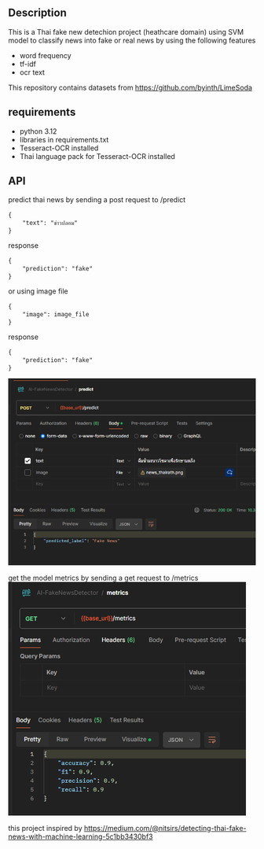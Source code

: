 ## Description
This is a Thai fake new detechion project (heathcare domain)
using SVM model to classify news into fake or real news
by using the following features
- word frequency
- tf-idf
- ocr text



This repository contains datasets from 
https://github.com/byinth/LimeSoda

## requirements
- python 3.12
- libraries in requirements.txt
- Tesseract-OCR installed
- Thai language pack for Tesseract-OCR installed

## API
predict thai news by sending a post request to /predict
```
{
    "text": "ข่าวปลอม"
}
```
response
```
{
    "prediction": "fake"
}
```
or using image file
```
{
    "image": image_file
}
```
response
```
{
    "prediction": "fake"
}
```
![alt text](./images/image.png)

get the model metrics by sending a get request to /metrics
![alt text](./images/image2.png)

this project inspired by
https://medium.com/@nitsirs/detecting-thai-fake-news-with-machine-learning-5c1bb3430bf3